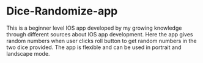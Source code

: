 # Dice-Randomize-app
This is a beginner level IOS app developed by my growing knowledge through different sources about IOS app development. Here the app gives random numbers when user clicks roll button to get random numbers in the two dice provided. The app is flexible and can be used in portrait and  landscape mode.
